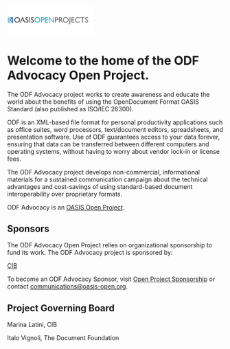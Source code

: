 <img src="img/oasis-op-logo.png" width="200">

# Welcome to the home of the ODF Advocacy Open Project.

The ODF Advocacy project works to create awareness and educate the world about the benefits of using the OpenDocument Format OASIS Standard (also published as ISO/IEC 26300).

ODF is an XML-based file format for personal productivity applications such as office suites, word processors, text/document editors, spreadsheets, and presentation software. Use of ODF guarantees access to your data forever, ensuring that data can be transferred between different computers and operating systems, without having to worry about vendor lock-in or license fees.

The ODF Advocacy project develops non-commercial, informational materials for a sustained communication campaign about the technical advantages and cost-savings of using standard-based document interoperability over proprietary formats.

ODF Advocacy is an [OASIS Open Project](https://oasis-open-projects.org/). 

## Sponsors

The ODF Advocacy Open Project relies on organizational sponsorship to fund its work. The ODF Advocacy project is sponsored by:

[CIB](https://www.cib.de/en/home.html)

To become an ODF Advocacy Sponsor, visit [Open Project Sponsorship](https://oasis-open-projects.org/sponsorship/) or contact [communications@oasis-open.org](email).

## Project Governing Board

Marina Latini, CIB

Italo Vignoli, The Document Foundation

